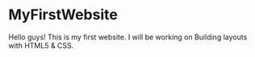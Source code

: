# MyFirstWebsite
Hello guys! This is my first website. I will be working on Building layouts with HTML5 &amp; CSS.
